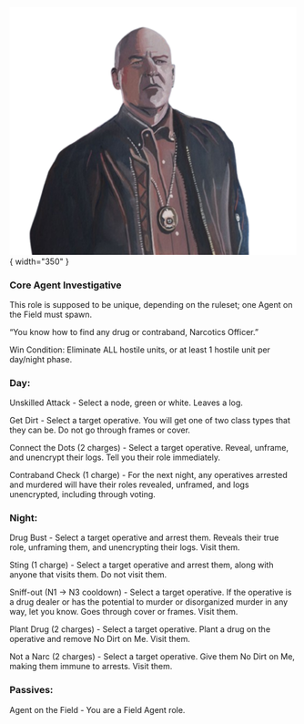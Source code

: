 ![narcoticsofficer.png](Images/narcoticsofficer.png){ width="350" }

### **Core Agent Investigative**

This role is supposed to be unique, depending on the ruleset; one Agent on the Field must spawn.

“You know how to find any drug or contraband, Narcotics Officer.”

Win Condition: Eliminate ALL hostile units, or at least 1 hostile unit per day/night phase.

### **Day:**

Unskilled Attack - Select a node, green or white. Leaves a log.

Get Dirt - Select a target operative. You will get one of two class types that they can be. Do not go through frames or cover.

Connect the Dots (2 charges) - Select a target operative. Reveal, unframe, and unencrypt their logs. Tell you their role immediately.

Contraband Check (1 charge) - For the next night, any operatives arrested and murdered will have their roles revealed, unframed, and logs unencrypted, including through voting.

### **Night:**

Drug Bust - Select a target operative and arrest them. Reveals their true role, unframing them, and unencrypting their logs. Visit them.

Sting (1 charge) - Select a target operative and arrest them, along with anyone that visits them. Do not visit them.

Sniff-out (N1 -> N3 cooldown) - Select a target operative. If the operative is a drug dealer or has the potential to murder or disorganized murder in any way, let you know. Goes through cover or frames. Visit them.

Plant Drug (2 charges) - Select a target operative. Plant a drug on the operative and remove No Dirt on Me. Visit them.

Not a Narc (2 charges) - Select a target operative. Give them No Dirt on Me, making them immune to arrests. Visit them.

### **Passives:**

Agent on the Field - You are a Field Agent role.